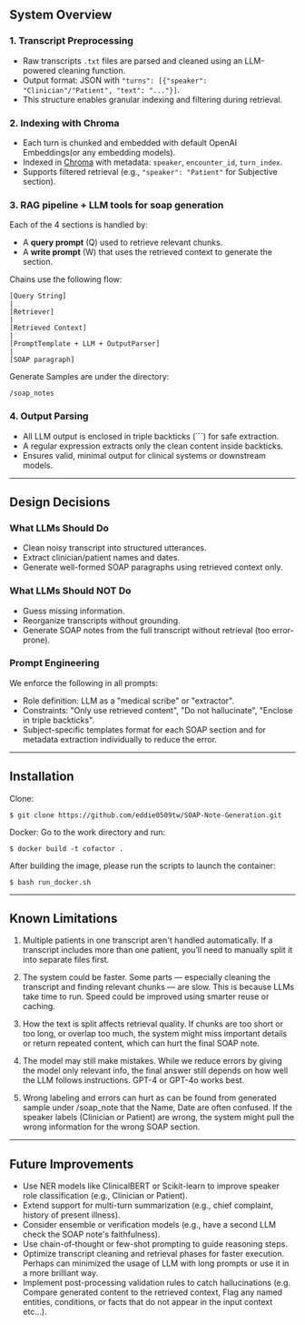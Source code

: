 ## System Overview

### 1. **Transcript Preprocessing**
- Raw transcripts `.txt` files are parsed and cleaned using an LLM-powered cleaning function.
- Output format: JSON with `"turns": [{"speaker": "Clinician"/"Patient", "text": "..."}]`.
- This structure enables granular indexing and filtering during retrieval.

### 2. **Indexing with Chroma**
- Each turn is chunked and embedded with default OpenAI Embeddings(or any embedding models).
- Indexed in [Chroma](https://www.trychroma.com/) with metadata: `speaker`, `encounter_id`, `turn_index`.
- Supports filtered retrieval (e.g., `"speaker": "Patient"` for Subjective section).

### 3. **RAG pipeline + LLM tools for soap generation**
Each of the 4 sections is handled by:
- A **query prompt** (Q) used to retrieve relevant chunks.
- A **write prompt** (W) that uses the retrieved context to generate the section.

Chains use the following flow:
```
[Query String]
|
[Retriever]
|
[Retrieved Context]
|
[PromptTemplate + LLM + OutputParser]
|
[SOAP paragraph]
```
Generate Samples are under the directory:
```
/soap_notes
```

### 4. **Output Parsing**
- All LLM output is enclosed in triple backticks (\`\`\`) for safe extraction.
- A regular expression extracts only the clean content inside backticks.
- Ensures valid, minimal output for clinical systems or downstream models.

---

## Design Decisions

### What LLMs Should Do
- Clean noisy transcript into structured utterances.
- Extract clinician/patient names and dates.
- Generate well-formed SOAP paragraphs using retrieved context only.

### What LLMs Should NOT Do
- Guess missing information.
- Reorganize transcripts without grounding.
- Generate SOAP notes from the full transcript without retrieval (too error-prone).

### Prompt Engineering
We enforce the following in all prompts:
- Role definition: LLM as a "medical scribe" or "extractor".
- Constraints: "Only use retrieved content", "Do not hallucinate", "Enclose in triple backticks".
- Subject-specific templates format for each SOAP section and for metadata extraction individually to reduce the error.

---

## Installation
Clone:
```
$ git clone https://github.com/eddie0509tw/SOAP-Note-Generation.git
```
Docker:
Go to the work directory and run:
```
$ docker build -t cofactor .
```
After building the image, please run the scripts to launch the container:
```
$ bash run_docker.sh
```
---

## Known Limitations

1. Multiple patients in one transcript aren't handled automatically.
If a transcript includes more than one patient, you’ll need to manually split it into separate files first.

2. The system could be faster.
Some parts — especially cleaning the transcript and finding relevant chunks — are slow. This is because LLMs take time to run. Speed could be improved using smarter reuse or caching.

3. How the text is split affects retrieval quality.
If chunks are too short or too long, or overlap too much, the system might miss important details or return repeated content, which can hurt the final SOAP note.

4. The model may still make mistakes.
While we reduce errors by giving the model only relevant info, the final answer still depends on how well the LLM follows instructions. GPT-4 or GPT-4o works best.

5. Wrong labeling and errors can hurt as can be found from generated sample under /soap_note that the Name, Date are often confused.
If the speaker labels (Clinician or Patient) are wrong, the system might pull the wrong information for the wrong SOAP section.

---

## Future Improvements

- Use NER models like ClinicalBERT or Scikit-learn to improve speaker role classification (e.g., Clinician or Patient).
- Extend support for multi-turn summarization (e.g., chief complaint, history of present illness).
- Consider ensemble or verification models (e.g., have a second LLM check the SOAP note's faithfulness).
- Use chain-of-thought or few-shot prompting to guide reasoning steps.
- Optimize transcript cleaning and retrieval phases for faster execution. Perhaps can minimized the usage of LLM with long prompts or use it in a more brilliant way.
- Implement post-processing validation rules to catch hallucinations (e.g. Compare generated content to the retrieved context, Flag any named entities, conditions, or facts that do not appear in the input context etc...).

